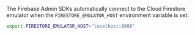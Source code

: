 The Firebase Admin SDKs automatically connect to the Cloud Firestore
emulator when the `FIRESTORE_EMULATOR_HOST` environment variable is set:

```bash
export FIRESTORE_EMULATOR_HOST="localhost:8080"
```
